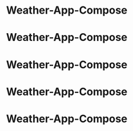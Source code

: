 # Weather-App-Compose
# Weather-App-Compose
# Weather-App-Compose
# Weather-App-Compose
# Weather-App-Compose
